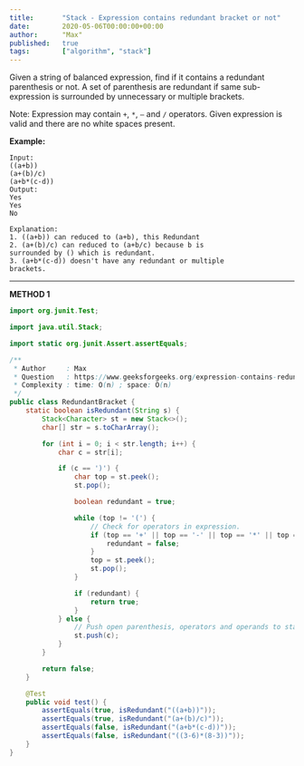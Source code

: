 ```yaml
---
title:       "Stack - Expression contains redundant bracket or not"
date:        2020-05-06T00:00:00+00:00
author:      "Max"
published:   true
tags:        ["algorithm", "stack"]
---
```


Given a string of balanced expression, find if it contains a redundant parenthesis or not. A set of parenthesis are redundant if same sub-expression is surrounded by unnecessary or multiple brackets.

Note: Expression may contain `+`, `*`, `–` and `/` operators. Given expression is valid and there are no white spaces present.

**Example:**

```
Input:
((a+b))
(a+(b)/c)
(a+b*(c-d))
Output:
Yes
Yes
No

Explanation:
1. ((a+b)) can reduced to (a+b), this Redundant
2. (a+(b)/c) can reduced to (a+b/c) because b is
surrounded by () which is redundant.
3. (a+b*(c-d)) doesn't have any redundant or multiple
brackets.
```

---

**METHOD 1**

```java
import org.junit.Test;

import java.util.Stack;

import static org.junit.Assert.assertEquals;

/**
 * Author     : Max
 * Question   : https://www.geeksforgeeks.org/expression-contains-redundant-bracket-not/
 * Complexity : time: O(n) ; space: O(n)
 */
public class RedundantBracket {
    static boolean isRedundant(String s) {
        Stack<Character> st = new Stack<>();
        char[] str = s.toCharArray();

        for (int i = 0; i < str.length; i++) {
            char c = str[i];

            if (c == ')') {
                char top = st.peek();
                st.pop();

                boolean redundant = true;

                while (top != '(') {
                    // Check for operators in expression.
                    if (top == '+' || top == '-' || top == '*' || top == '/') {
                        redundant = false;
                    }
                    top = st.peek();
                    st.pop();
                }

                if (redundant) {
                    return true;
                }
            } else {
                // Push open parenthesis, operators and operands to stack.
                st.push(c);
            }
        }

        return false;
    }

    @Test
    public void test() {
        assertEquals(true, isRedundant("((a+b))"));
        assertEquals(true, isRedundant("(a+(b)/c)"));
        assertEquals(false, isRedundant("(a+b*(c-d))"));
        assertEquals(false, isRedundant("((3-6)*(8-3))"));
    }
}
```
